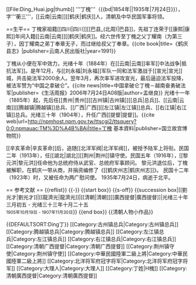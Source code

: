 [[File:Ding_Huai.jpg|thumb]]
'''丁槐'''（{{bd|1854年||1935年|7月24日}}），字'''蘅三'''，[[云南|云南]][[鹤庆|鹤庆]]人，清朝及中华民国军事将领。

==生平==
丁槐家祖籍[[四川|四川]][[巴县_(北周)|巴县]]，先祖丁连荣于[[康熙|康熙]]年间入籍[[云南|云南]][[鹤庆|鹤庆]]。经六世传至丁槐之父丁耀南（为第三子），因丁耀南之弟丁奉章无子，而过继给叔父丁奉章。<ref>{{cite book|title=《鹤庆县志》|publisher=云南人民出版社|year=1991}}</ref>

丁槐从小便在军中效力，光绪十年（1884年）在[[云南|云南]]率军[[中法战争|抵抗法军]]。是年12月，与[[刘永福|刘永福]]军队一同和法军激战于[[宣光|宣光]]城，共击毙法军2000余人。翌年3月，再次率军进攻宣光，最后逼迫法军投降，被法军赞为“中国之拿破仑”。<ref name="shzb">{{cite news|title=中国拿破仑丁槐－越南奋勇破法军|publisher=《生活周报》2006年7月24日A08版|author=孟继良}}</ref> 光绪十一年（1885年）起，先后任[[贵州|贵州]][[古州镇|古州镇]][[总兵|总兵]]、[[云南|云南]][[腾越镇|腾越镇]]总兵、[[广西|广西]][[左江镇|左江镇]]总兵、[[右江镇|右江镇]]总兵。光绪三十年（1904年），升任广西[[提督|提督]]。<ref name="npm">{{cite web|url=http://npmhost.npm.gov.tw/ttscgi2/ttsquery?0:0:npmauac:TM%3D%A4B%BAi|title=丁槐 基本資料|publisher=国立故宫博物院}}</ref>

[[辛亥革命|辛亥革命]]后，追随[[北洋军阀|北洋军阀]]，被授予陆军上将衔。民国二年（1913年），任[[湖北|湖北]][[荆州|荆州]]镇守使。民国五年（1916年），[[黎元洪|黎元洪]]任命他为总统府侍从武官、总统府军事顾问。<ref name="npm" /> 黎元洪退位后，丁槐被解职，在鹤庆一带从商，并捐资编修了《[[鹤庆州志|鹤庆州志]]》。<ref name="shzb" /> 民国十二年（1923年）时，又被任命为两广慰问使。<ref name="npm" /> 1935年7月24日，病逝于北平。

== 参考文献 ==
{{reflist}}
{{-}}
{{start box}}
{{s-off}}
{{succession box|[[劉光才|劉光才]]|[[龍濟光|龍濟光]]|[[清朝|清朝]][[廣西提督|廣西提督]]|光绪三十年三月初五 - 光绪三十三年十月二十五<br /><small>1905年10月19日 - 1907年11月30日</small>}}
{{end box}}
{{清朝人物小作品}}

{{DEFAULTSORT:Ding丁}}
[[Category:古州镇总兵|Category:古州镇总兵]]
[[Category:腾越镇总兵|Category:腾越镇总兵]]
[[Category:左江镇总兵|Category:左江镇总兵]]
[[Category:右江镇总兵|Category:右江镇总兵]]
[[Category:清朝广西提督|Category:清朝广西提督]]
[[Category:荆州镇守使|Category:荆州镇守使]]
[[Category:中華民國陸軍二級上將|Category:中華民國陸軍二級上將]]
[[Category:北洋将军府冠字将军|Category:北洋将军府冠字将军]]
[[Category:大理人|Category:大理人]]
[[Category:丁姓|H槐]]
[[Category:清朝廣西提督|Category:清朝廣西提督]]
